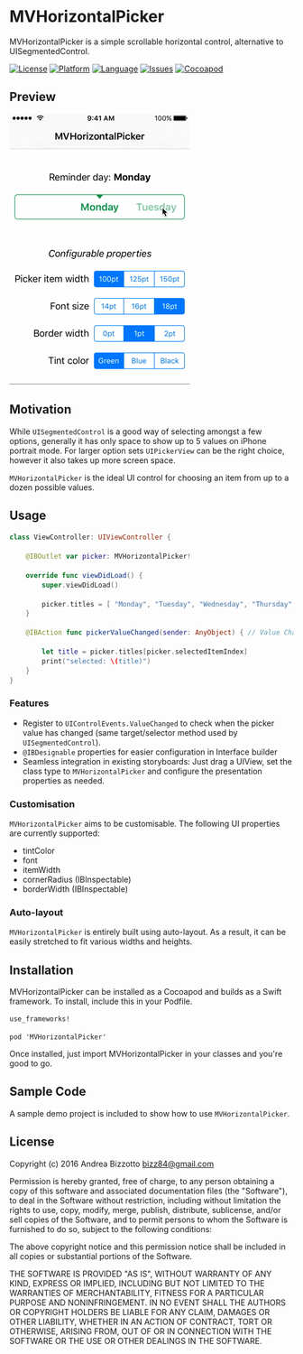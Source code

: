# MVHorizontalPicker

MVHorizontalPicker is a simple scrollable horizontal control, alternative to UISegmentedControl.

[![License](https://img.shields.io/badge/license-MIT-blue.svg?style=flat
            )](http://mit-license.org)
[![Platform](https://img.shields.io/badge/platform-ios%20-lightgrey.svg?style=flat
             )](https://developer.apple.com/resources/)
[![Language](http://img.shields.io/badge/language-swift-orange.svg?style=flat
             )](https://developer.apple.com/swift)
[![Issues](https://img.shields.io/github/issues/bizz84/MVHorizontalPicker.svg?style=flat
           )](https://github.com/bizz84/MVHorizontalPicker/issues)
[![Cocoapod](http://img.shields.io/cocoapods/v/MVHorizontalPicker.svg?style=flat)](http://cocoadocs.org/docsets/MVHorizontalPicker/)

## Preview

![MVHorizontalPicker preview](https://github.com/bizz84/MVHorizontalPicker/raw/master/preview.gif "MVHorizontalPicker preview")

## Motivation

While `UISegmentedControl` is a good way of selecting amongst a few options, generally it has only space to show up to 5 values on iPhone portrait mode.
For larger option sets `UIPickerView` can be the right choice, however it also takes up more screen space.

`MVHorizontalPicker` is the ideal UI control for choosing an item from up to a dozen possible values.

## Usage

```swift
class ViewController: UIViewController {

    @IBOutlet var picker: MVHorizontalPicker!
    
    override func viewDidLoad() {
        super.viewDidLoad()
    
        picker.titles = [ "Monday", "Tuesday", "Wednesday", "Thursday", "Friday", "Saturday", "Sunday" ]
    }

    @IBAction func pickerValueChanged(sender: AnyObject) { // Value Changed event

        let title = picker.titles[picker.selectedItemIndex]
        print("selected: \(title)")
    }
}
```

### Features

* Register to `UIControlEvents.ValueChanged` to check when the picker value has changed (same target/selector method used by `UISegmentedControl`).
* `@IBDesignable` properties for easier configuration in Interface builder
* Seamless integration in existing storyboards: Just drag a UIView, set the class type to `MVHorizontalPicker` and configure the presentation properties as needed.

### Customisation

`MVHorizontalPicker` aims to be customisable. The following UI properties are currently supported:

* tintColor
* font
* itemWidth
* cornerRadius (IBInspectable)
* borderWidth (IBInspectable)

### Auto-layout

`MVHorizontalPicker` is entirely built using auto-layout. As a result, it can be easily stretched to fit various widths and heights.


## Installation

MVHorizontalPicker can be installed as a Cocoapod and builds as a Swift framework. To install, include this in your Podfile.

```
use_frameworks!

pod 'MVHorizontalPicker'
```

Once installed, just import MVHorizontalPicker in your classes and you're good to go.

## Sample Code

A sample demo project is included to show how to use `MVHorizontalPicker`.

## License

Copyright (c) 2016 Andrea Bizzotto bizz84@gmail.com

Permission is hereby granted, free of charge, to any person obtaining a copy of this software and associated documentation files (the "Software"), to deal in the Software without restriction, including without limitation the rights to use, copy, modify, merge, publish, distribute, sublicense, and/or sell copies of the Software, and to permit persons to whom the Software is furnished to do so, subject to the following conditions:

The above copyright notice and this permission notice shall be included in all copies or substantial portions of the Software.

THE SOFTWARE IS PROVIDED "AS IS", WITHOUT WARRANTY OF ANY KIND, EXPRESS OR IMPLIED, INCLUDING BUT NOT LIMITED TO THE WARRANTIES OF MERCHANTABILITY, FITNESS FOR A PARTICULAR PURPOSE AND NONINFRINGEMENT. IN NO EVENT SHALL THE AUTHORS OR COPYRIGHT HOLDERS BE LIABLE FOR ANY CLAIM, DAMAGES OR OTHER LIABILITY, WHETHER IN AN ACTION OF CONTRACT, TORT OR OTHERWISE, ARISING FROM, OUT OF OR IN CONNECTION WITH THE SOFTWARE OR THE USE OR OTHER DEALINGS IN THE SOFTWARE.
